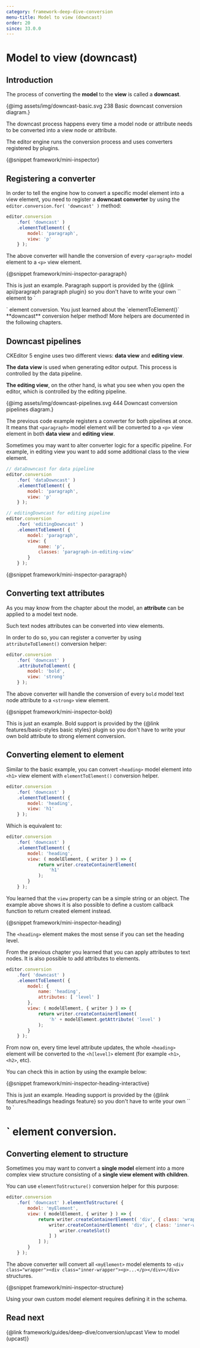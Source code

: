 ```yaml
---
category: framework-deep-dive-conversion
menu-title: Model to view (downcast)
order: 20
since: 33.0.0
---
```


# Model to view (downcast)

## Introduction

The process of converting the **model** to the **view** is called a **downcast**.

{@img assets/img/downcast-basic.svg 238 Basic downcast conversion diagram.}

The downcast process happens every time a model node or attribute needs to be converted into a view node or attribute.

The editor engine runs the conversion process and uses converters registered by plugins.

{@snippet framework/mini-inspector}

## Registering a converter

In order to tell the engine how to convert a specific model element into a view element, you need to register a **downcast converter** by using the `editor.conversion.for( 'downcast' )` method:

```js
editor.conversion
	.for( 'downcast' )
	.elementToElement( {
		model: 'paragraph',
		view: 'p'
	} );
```

The above converter will handle the conversion of every `<paragraph>` model element to a `<p>` view element.

{@snippet framework/mini-inspector-paragraph}

<info-box>
	This is just an example. Paragraph support is provided by the {@link api/paragraph paragraph plugin} so you don't have to write your own `<paragraph>` element to `<p>` element conversion.
</info-box>

<info-box>
	You just learned about the `elementToElement()` **downcast** conversion helper method! More helpers are documented in the following chapters.
</info-box>

## Downcast pipelines

CKEditor 5 engine uses two different views: **data view** and **editing view**.

**The data view** is used when generating editor output. This process is controlled by the data pipeline.

**The editing view**, on the other hand, is what you see when you open the editor, which is controlled by the editing pipeline.

{@img assets/img/downcast-pipelines.svg 444 Downcast conversion pipelines diagram.}

The previous code example registers a converter for both pipelines at once. It means that `<paragraph>` model element will be converted to a `<p>` view element in both **data view** and **editing view**.

Sometimes you may want to alter converter logic for a specific pipeline. For example, in editing view you want to add some additional class to the view element.

```js
// dataDowncast for data pipeline
editor.conversion
	.for( 'dataDowncast' )
	.elementToElement( {
		model: 'paragraph',
		view: 'p'
	} );

// editingDowncast for editing pipeline
editor.conversion
	.for( 'editingDowncast' )
	.elementToElement( {
		model: 'paragraph',
		view: {
			name: 'p',
			classes: 'paragraph-in-editing-view'
		}
	} );
```

{@snippet framework/mini-inspector-paragraph}

## Converting text attributes

As you may know from the chapter about the model, an **attribute** can be applied to a model text node.

Such text nodes attributes can be converted into view elements.

In order to do so, you can register a converter by using `attributeToElement()` conversion helper:

```js
editor.conversion
	.for( 'downcast' )
	.attributeToElement( {
		model: 'bold',
		view: 'strong'
	} );
```

The above converter will handle the conversion of every `bold` model text node attribute to a `<strong>` view element.

{@snippet framework/mini-inspector-bold}

<info-box>
	This is just an example. Bold support is provided by the {@link features/basic-styles basic styles} plugin so you don't have to write your own bold attribute to strong element conversion.
</info-box>

## Converting element to element

Similar to the basic example, you can convert `<heading>` model element into `<h1>` view element with `elementToElement()` conversion helper.

```js
editor.conversion
	.for( 'downcast' )
	.elementToElement( {
		model: 'heading',
		view: 'h1'
	} );
```

Which is equivalent to:

```js
editor.conversion
	.for( 'downcast' )
	.elementToElement( {
		model: 'heading',
		view: ( modelElement, { writer } ) => {
			return writer.createContainerElement(
				'h1'
			);
		}
	} );
```

You learned that the `view` property can be a simple string or an object. The example above shows it is also possible to define a custom callback function to return created element instead.

{@snippet framework/mini-inspector-heading}

The `<heading>` element makes the most sense if you can set the heading level.

From the previous chapter you learned that you can apply attributes to text nodes. It is also possible to add attributes to elements.

```js
editor.conversion
	.for( 'downcast' )
	.elementToElement( {
		model: {
			name: 'heading',
			attributes: [ 'level' ]
		},
		view: ( modelElement, { writer } ) => {
			return writer.createContainerElement(
				'h' + modelElement.getAttribute( 'level' )
			);
		}
	} );
```

From now on, every time level attribute updates, the whole `<heading>` element will be converted to the `<h[level]>` element (for example `<h1>`, `<h2>`, etc).

You can check this in action by using the example below:

{@snippet framework/mini-inspector-heading-interactive}

<info-box>
	This is just an example. Heading support is provided by the {@link features/headings headings feature} so you don't have to write your own `<heading level="1">` to `<h1>` element conversion.
</info-box>

## Converting element to structure

Sometimes you may want to convert a **single model** element into a more complex view structure consisting of a **single view element with children**.

You can use `elementToStructure()` conversion helper for this purpose:

```js
editor.conversion
	.for( 'downcast' ).elementToStructure( {
		model: 'myElement',
		view: ( modelElement, { writer } ) => {
			return writer.createContainerElement( 'div', { class: 'wrapper' }, [
				writer.createContainerElement( 'div', { class: 'inner-wrapper' }, [
					writer.createSlot()
				] )
			] );
		}
	} );
```

The above converter will convert all `<myElement>` model elements to `<div class="wrapper"><div class="inner-wrapper"><p>...</p></div></div>` structures.

{@snippet framework/mini-inspector-structure}

<info-box>
	Using your own custom model element requires defining it in the schema.
</info-box>

## Read next

{@link framework/guides/deep-dive/conversion/upcast View to model (upcast)}
